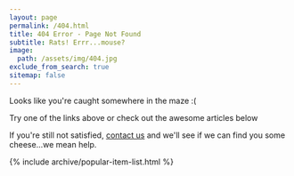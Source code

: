 ```yaml
---
layout: page
permalink: /404.html
title: 404 Error - Page Not Found
subtitle: Rats! Errr...mouse?
image:
  path: /assets/img/404.jpg
exclude_from_search: true
sitemap: false
---
```


Looks like you're caught somewhere in the maze :(

Try one of the links above or check out the awesome articles below

If you're still not satisfied, <a href="/work-with-us/">contact us</a> and we'll see if we can find you some cheese...we mean help.

{% include archive/popular-item-list.html %}
